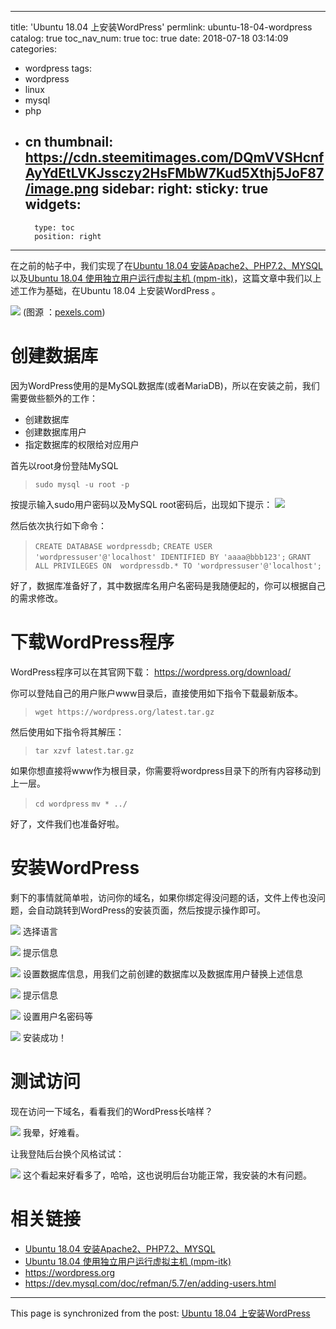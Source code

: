 
---
title: 'Ubuntu 18.04 上安装WordPress'
permlink: ubuntu-18-04-wordpress
catalog: true
toc_nav_num: true
toc: true
date: 2018-07-18 03:14:09
categories:
- wordpress
tags:
- wordpress
- linux
- mysql
- php
- cn
thumbnail: https://cdn.steemitimages.com/DQmVVSHcnfAyYdEtLVKJssczy2HsFMbW7Kud5Xthj5JoF87/image.png
sidebar:
    right:
        sticky: true
widgets:
    -
        type: toc
        position: right
---


在之前的帖子中，我们实现了在[Ubuntu 18.04 安装Apache2、PHP7.2、MYSQL](https://steemit.com/linux/@oflyhigh/ubuntu-18-04-apache2-php7-2-mysql) 以及[Ubuntu 18.04 使用独立用户运行虚拟主机 (mpm-itk)](https://steemit.com/linux/@oflyhigh/ubuntu-18-04-mpm-itk)，这篇文章中我们以上述工作为基础，在Ubuntu 18.04 上安装WordPress 。

![](https://cdn.steemitimages.com/DQmVVSHcnfAyYdEtLVKJssczy2HsFMbW7Kud5Xthj5JoF87/image.png)
(图源 ：[pexels.com]( https://www.pexels.com/))

# 创建数据库

因为WordPress使用的是MySQL数据库(或者MariaDB)，所以在安装之前，我们需要做些额外的工作：

* 创建数据库
* 创建数据库用户
* 指定数据库的权限给对应用户

首先以root身份登陆MySQL
>`sudo mysql -u root -p`

按提示输入sudo用户密码以及MySQL root密码后，出现如下提示：
![](https://cdn.steemitimages.com/DQmTJxnjRXkoDVKR5WCsn8RVDEr74yEq4vZNmcKpWMLfAYv/image.png)

然后依次执行如下命令：
>`CREATE DATABASE wordpressdb;`
>`CREATE USER 'wordpressuser'@'localhost' IDENTIFIED BY 'aaaa@bbb123';`
>`GRANT ALL PRIVILEGES ON  wordpressdb.* TO 'wordpressuser'@'localhost';`

好了，数据库准备好了，其中数据库名用户名密码是我随便起的，你可以根据自己的需求修改。

# 下载WordPress程序

WordPress程序可以在其官网下载：
https://wordpress.org/download/

你可以登陆自己的用户账户www目录后，直接使用如下指令下载最新版本。
>`wget https://wordpress.org/latest.tar.gz`

然后使用如下指令将其解压：
>`tar xzvf latest.tar.gz`

如果你想直接将www作为根目录，你需要将wordpress目录下的所有内容移动到上一层。
>`cd wordpress`
>`mv * ../`

好了，文件我们也准备好啦。


# 安装WordPress 

剩下的事情就简单啦，访问你的域名，如果你绑定得没问题的话，文件上传也没问题，会自动跳转到WordPress的安装页面，然后按提示操作即可。


![](https://cdn.steemitimages.com/DQmcDsBdyhCi3ok4V8FYX5LctA5XMEp452g2DexFeNEbe7t/image.png)
选择语言

![](https://cdn.steemitimages.com/DQmc4H2WeYSotQnZ6ZuviK7VYR74A8eYJHjrc5NZ1F53AU1/image.png)
提示信息

![](https://cdn.steemitimages.com/DQmXHyjRB53ESGZFBKXUTABLuManE68JxFpfnSoXNxqDyd5/image.png)
设置数据库信息，用我们之前创建的数据库以及数据库用户替换上述信息

![](https://cdn.steemitimages.com/DQmNyU2UktKFyuWdCo3U9WefZPNNrZMb1nugSSyd2G3srX7/image.png)
提示信息

![](https://cdn.steemitimages.com/DQmav5sWrZsN314MpJC5qUJVDpR7f2AGLLwh6APJRjyRpsB/image.png)
设置用户名密码等

![](https://cdn.steemitimages.com/DQmfYTuNDhkzaNVekYssvXzkdD4TkjVRFmQyZfX6Gr44YoQ/image.png)
安装成功！

# 测试访问

现在访问一下域名，看看我们的WordPress长啥样？

![](https://cdn.steemitimages.com/DQmW2uyHXBjvvhiTBP2SkwX4u2HRjmmAPzA3wDq9hHEMMRQ/image.png)
我晕，好难看。


让我登陆后台换个风格试试：

![](https://cdn.steemitimages.com/DQmU4bywGMnnGeb7iQvT5TZnbkwKLwK1hHsytKkxstG6qSa/image.png)
这个看起来好看多了，哈哈，这也说明后台功能正常，我安装的木有问题。

# 相关链接

* [Ubuntu 18.04 安装Apache2、PHP7.2、MYSQL](https://steemit.com/linux/@oflyhigh/ubuntu-18-04-apache2-php7-2-mysql) 
* [Ubuntu 18.04 使用独立用户运行虚拟主机 (mpm-itk)](https://steemit.com/linux/@oflyhigh/ubuntu-18-04-mpm-itk)
* https://wordpress.org
* https://dev.mysql.com/doc/refman/5.7/en/adding-users.html

- - -

This page is synchronized from the post: [Ubuntu 18.04 上安装WordPress](https://steemit.com/@oflyhigh/ubuntu-18-04-wordpress)
